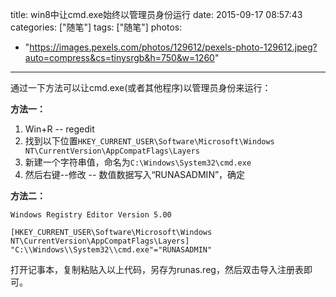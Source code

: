 title: win8中让cmd.exe始终以管理员身份运行
date: 2015-09-17 08:57:43
categories: ["随笔"]
tags: ["随笔"]
photos:
  - "https://images.pexels.com/photos/129612/pexels-photo-129612.jpeg?auto=compress&cs=tinysrgb&h=750&w=1260"
---

通过一下方法可以让cmd.exe(或者其他程序)以管理员身份来运行：

**方法一：**

1. Win+R -- regedit
2. 找到以下位置`HKEY_CURRENT_USER\Software\Microsoft\Windows NT\CurrentVersion\AppCompatFlags\Layers`
3. 新建一个字符串值，命名为`C:\Windows\System32\cmd.exe`
4. 然后右键--修改 -- 数值数据写入“RUNASADMIN”，确定

**方法二：**
```
Windows Registry Editor Version 5.00

[HKEY_CURRENT_USER\Software\Microsoft\Windows NT\CurrentVersion\AppCompatFlags\Layers]
"C:\\Windows\\System32\\cmd.exe"="RUNASADMIN"
```
打开记事本，复制粘贴入以上代码，另存为runas.reg，然后双击导入注册表即可。

